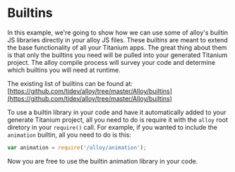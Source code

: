 # Builtins

In this example, we're going to show how we can use some of alloy's builtin JS libraries directly in your alloy JS files. These _builtins_ are meant to extend the base functionality of all your Titanium apps. The great thing about them is that only the builtins you need will be pulled into your generated Titanium project. The alloy compile process will survey your code and determine which builtins you will need at runtime.

The existing list of builtins can be found at: [https://github.com/tidev/alloy/tree/master/Alloy/builtins](https://github.com/tidev/alloy/tree/master/Alloy/builtins)

To use a builtin library in your code and have it automatically added to your generate Titanium project, all you need to do is require it with the `alloy` root diretory in your `require()` call. For example, if you wanted to include the `animation` builtin, all you need to do is this:

```javascript
var animation = require('/alloy/animation');
```

Now you are free to use the builtin animation library in your code.
